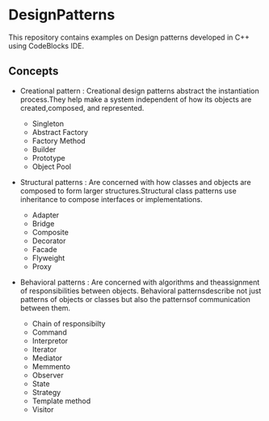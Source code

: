 # DesignPatterns
This repository contains examples on Design patterns developed in C++ using CodeBlocks IDE.

## Concepts
* Creational pattern : Creational design patterns abstract the instantiation process.They help make a
system independent of how its objects are created,composed, and represented.
    * Singleton
    * Abstract Factory
    * Factory Method
    * Builder
    * Prototype
    * Object Pool

* Structural patterns :  Are concerned with how classes and objects are composed to form larger structures.Structural class patterns use inheritance to compose interfaces or implementations.
    * Adapter
    * Bridge
    * Composite
    * Decorator
    * Facade
    * Flyweight
    * Proxy
* Behavioral patterns :  Are concerned with algorithms and theassignment of responsibilities between objects. Behavioral patternsdescribe not just patterns of objects or classes but also the patternsof communication between them.
    * Chain of responsibilty
    * Command
    * Interpretor
    * Iterator
    * Mediator
    * Memmento
    * Observer
    * State
    * Strategy
    * Template method
    * Visitor
